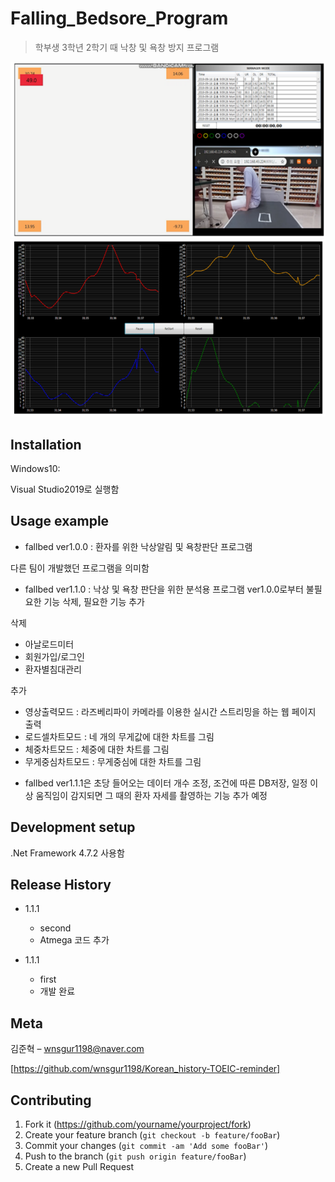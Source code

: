 # Falling_Bedsore_Program
>학부생 3학년 2학기 때 낙창 및 욕창 방지 프로그램

![](readme-img/header1.png)
![](readme-img/header2.png)

## Installation

Windows10:

Visual Studio2019로 실행함

## Usage example

 * fallbed ver1.0.0 : 환자를 위한 낙상알림 및 욕창판단 프로그램
 
 다른 팀이 개발했던 프로그램을 의미함
 
 * fallbed ver1.1.0 : 낙상 및 욕창 판단을 위한 분석용 프로그램
 ver1.0.0로부터 불필요한 기능 삭제, 필요한 기능 추가

 삭제 
 - 아날로드미터 
 - 회원가입/로그인
 - 환자별침대관리
 
 추가
 - 영상출력모드 : 라즈베리파이 카메라를 이용한 실시간 스트리밍을 하는 웹 페이지 출력
 - 로드셀차트모드 : 네 개의 무게값에 대한 차트를 그림
 - 체중차트모드 : 체중에 대한 차트를 그림
 - 무게중심차트모드 : 무게중심에 대한 차트를 그림

 * fallbed ver1.1.1은 초당 들어오는 데이터 개수 조정, 조건에 따른 DB저장, 일정 이상 움직임이 감지되면 그 때의 환자 자세를 촬영하는 기능 추가 예정

## Development setup

.Net Framework 4.7.2 사용함

## Release History

* 1.1.1
    * second
    * Atmega 코드 추가

* 1.1.1
    * first
    * 개발 완료

## Meta

김준혁 – wnsgur1198@naver.com

[https://github.com/wnsgur1198/Korean_history-TOEIC-reminder]

## Contributing

1. Fork it (<https://github.com/yourname/yourproject/fork>)
2. Create your feature branch (`git checkout -b feature/fooBar`)
3. Commit your changes (`git commit -am 'Add some fooBar'`)
4. Push to the branch (`git push origin feature/fooBar`)
5. Create a new Pull Request

<!-- Markdown link & img dfn's -->
